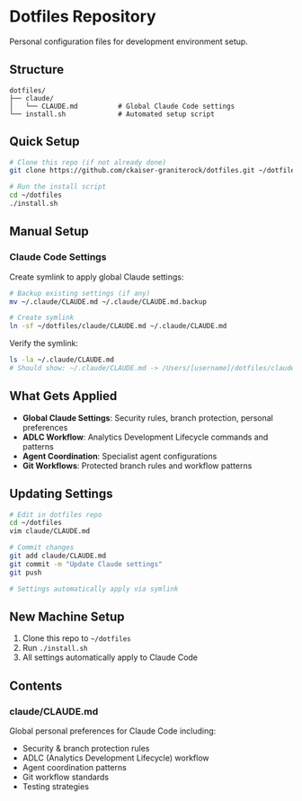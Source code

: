 # Dotfiles Repository

Personal configuration files for development environment setup.

## Structure

```
dotfiles/
├── claude/
│   └── CLAUDE.md          # Global Claude Code settings
└── install.sh             # Automated setup script
```

## Quick Setup

```bash
# Clone this repo (if not already done)
git clone https://github.com/ckaiser-graniterock/dotfiles.git ~/dotfiles

# Run the install script
cd ~/dotfiles
./install.sh
```

## Manual Setup

### Claude Code Settings

Create symlink to apply global Claude settings:

```bash
# Backup existing settings (if any)
mv ~/.claude/CLAUDE.md ~/.claude/CLAUDE.md.backup

# Create symlink
ln -sf ~/dotfiles/claude/CLAUDE.md ~/.claude/CLAUDE.md
```

Verify the symlink:
```bash
ls -la ~/.claude/CLAUDE.md
# Should show: ~/.claude/CLAUDE.md -> /Users/[username]/dotfiles/claude/CLAUDE.md
```

## What Gets Applied

- **Global Claude Settings**: Security rules, branch protection, personal preferences
- **ADLC Workflow**: Analytics Development Lifecycle commands and patterns
- **Agent Coordination**: Specialist agent configurations
- **Git Workflows**: Protected branch rules and workflow patterns

## Updating Settings

```bash
# Edit in dotfiles repo
cd ~/dotfiles
vim claude/CLAUDE.md

# Commit changes
git add claude/CLAUDE.md
git commit -m "Update Claude settings"
git push

# Settings automatically apply via symlink
```

## New Machine Setup

1. Clone this repo to `~/dotfiles`
2. Run `./install.sh`
3. All settings automatically apply to Claude Code

## Contents

### claude/CLAUDE.md
Global personal preferences for Claude Code including:
- Security & branch protection rules
- ADLC (Analytics Development Lifecycle) workflow
- Agent coordination patterns
- Git workflow standards
- Testing strategies
